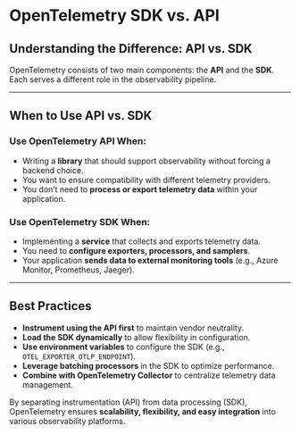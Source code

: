 # OpenTelemetry SDK vs. API

## **Understanding the Difference: API vs. SDK**
OpenTelemetry consists of two main components: the **API** and the **SDK**. Each serves a different role in the observability pipeline.

---

## **When to Use API vs. SDK**
### **Use OpenTelemetry API When:**
- Writing a **library** that should support observability without forcing a backend choice.
- You want to ensure compatibility with different telemetry providers.
- You don’t need to **process or export telemetry data** within your application.

### **Use OpenTelemetry SDK When:**
- Implementing a **service** that collects and exports telemetry data.
- You need to **configure exporters, processors, and samplers**.
- Your application **sends data to external monitoring tools** (e.g., Azure Monitor, Prometheus, Jaeger).

---

## **Best Practices**
- **Instrument using the API first** to maintain vendor neutrality.
- **Load the SDK dynamically** to allow flexibility in configuration.
- **Use environment variables** to configure the SDK (e.g., `OTEL_EXPORTER_OTLP_ENDPOINT`).
- **Leverage batching processors** in the SDK to optimize performance.
- **Combine with OpenTelemetry Collector** to centralize telemetry data management.

By separating instrumentation (API) from data processing (SDK), OpenTelemetry ensures **scalability, flexibility, and easy integration** into various observability platforms.

